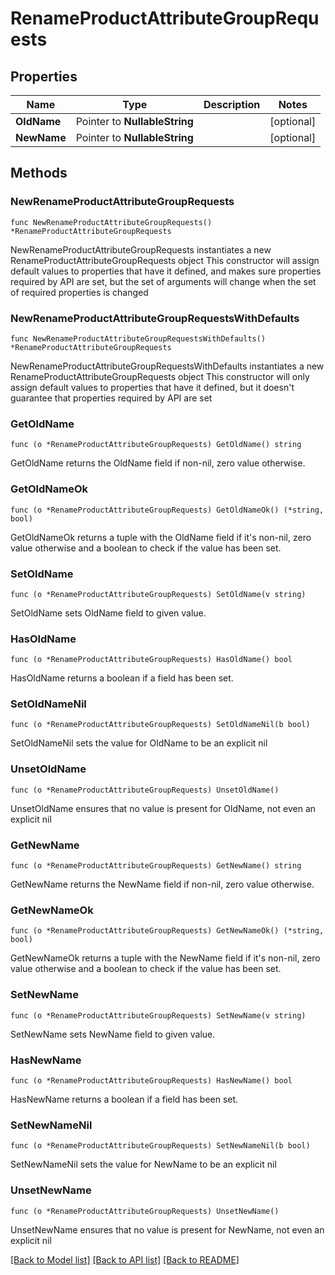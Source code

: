 # RenameProductAttributeGroupRequests

## Properties

Name | Type | Description | Notes
------------ | ------------- | ------------- | -------------
**OldName** | Pointer to **NullableString** |  | [optional] 
**NewName** | Pointer to **NullableString** |  | [optional] 

## Methods

### NewRenameProductAttributeGroupRequests

`func NewRenameProductAttributeGroupRequests() *RenameProductAttributeGroupRequests`

NewRenameProductAttributeGroupRequests instantiates a new RenameProductAttributeGroupRequests object
This constructor will assign default values to properties that have it defined,
and makes sure properties required by API are set, but the set of arguments
will change when the set of required properties is changed

### NewRenameProductAttributeGroupRequestsWithDefaults

`func NewRenameProductAttributeGroupRequestsWithDefaults() *RenameProductAttributeGroupRequests`

NewRenameProductAttributeGroupRequestsWithDefaults instantiates a new RenameProductAttributeGroupRequests object
This constructor will only assign default values to properties that have it defined,
but it doesn't guarantee that properties required by API are set

### GetOldName

`func (o *RenameProductAttributeGroupRequests) GetOldName() string`

GetOldName returns the OldName field if non-nil, zero value otherwise.

### GetOldNameOk

`func (o *RenameProductAttributeGroupRequests) GetOldNameOk() (*string, bool)`

GetOldNameOk returns a tuple with the OldName field if it's non-nil, zero value otherwise
and a boolean to check if the value has been set.

### SetOldName

`func (o *RenameProductAttributeGroupRequests) SetOldName(v string)`

SetOldName sets OldName field to given value.

### HasOldName

`func (o *RenameProductAttributeGroupRequests) HasOldName() bool`

HasOldName returns a boolean if a field has been set.

### SetOldNameNil

`func (o *RenameProductAttributeGroupRequests) SetOldNameNil(b bool)`

 SetOldNameNil sets the value for OldName to be an explicit nil

### UnsetOldName
`func (o *RenameProductAttributeGroupRequests) UnsetOldName()`

UnsetOldName ensures that no value is present for OldName, not even an explicit nil
### GetNewName

`func (o *RenameProductAttributeGroupRequests) GetNewName() string`

GetNewName returns the NewName field if non-nil, zero value otherwise.

### GetNewNameOk

`func (o *RenameProductAttributeGroupRequests) GetNewNameOk() (*string, bool)`

GetNewNameOk returns a tuple with the NewName field if it's non-nil, zero value otherwise
and a boolean to check if the value has been set.

### SetNewName

`func (o *RenameProductAttributeGroupRequests) SetNewName(v string)`

SetNewName sets NewName field to given value.

### HasNewName

`func (o *RenameProductAttributeGroupRequests) HasNewName() bool`

HasNewName returns a boolean if a field has been set.

### SetNewNameNil

`func (o *RenameProductAttributeGroupRequests) SetNewNameNil(b bool)`

 SetNewNameNil sets the value for NewName to be an explicit nil

### UnsetNewName
`func (o *RenameProductAttributeGroupRequests) UnsetNewName()`

UnsetNewName ensures that no value is present for NewName, not even an explicit nil

[[Back to Model list]](../README.md#documentation-for-models) [[Back to API list]](../README.md#documentation-for-api-endpoints) [[Back to README]](../README.md)


